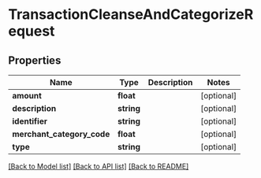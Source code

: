 # TransactionCleanseAndCategorizeRequest

## Properties
Name | Type | Description | Notes
------------ | ------------- | ------------- | -------------
**amount** | **float** |  | [optional] 
**description** | **string** |  | [optional] 
**identifier** | **string** |  | [optional] 
**merchant_category_code** | **float** |  | [optional] 
**type** | **string** |  | [optional] 

[[Back to Model list]](../README.md#documentation-for-models) [[Back to API list]](../README.md#documentation-for-api-endpoints) [[Back to README]](../README.md)


